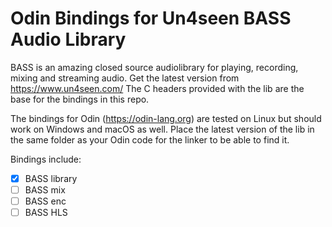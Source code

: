 # Odin Bindings for Un4seen BASS Audio Library

BASS is an amazing closed source audiolibrary for playing, recording, mixing and streaming audio.
Get the latest version from https://www.un4seen.com/
The C headers provided with the lib are the base for the bindings in this repo. 

The bindings for Odin (https://odin-lang.org) are tested on Linux but should work on Windows and macOS as well.
Place the latest version of the lib in the same folder as your Odin code for the linker to be able to find it.

Bindings include:

- [x] BASS library
- [ ] BASS mix
- [ ] BASS enc
- [ ] BASS HLS
